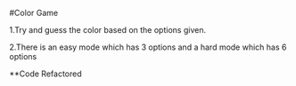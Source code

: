 #Color Game

1.Try and guess the color based on the options given.


2.There is an easy mode which has 3 options and a hard mode which has 6 options


**Code Refactored



